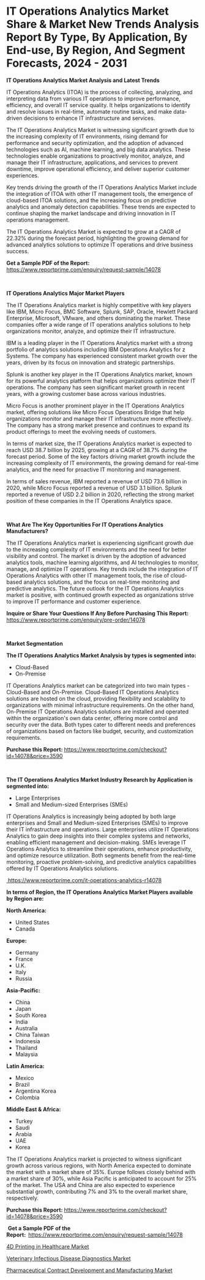 <p><h1>IT Operations Analytics Market Share & Market New Trends Analysis Report By Type, By Application, By End-use, By Region, And Segment Forecasts, 2024 - 2031</h1></p><p><strong>IT Operations Analytics Market Analysis and Latest Trends</strong></p>
<p><p>IT Operations Analytics (ITOA) is the process of collecting, analyzing, and interpreting data from various IT operations to improve performance, efficiency, and overall IT service quality. It helps organizations to identify and resolve issues in real-time, automate routine tasks, and make data-driven decisions to enhance IT infrastructure and services.</p><p>The IT Operations Analytics Market is witnessing significant growth due to the increasing complexity of IT environments, rising demand for performance and security optimization, and the adoption of advanced technologies such as AI, machine learning, and big data analytics. These technologies enable organizations to proactively monitor, analyze, and manage their IT infrastructure, applications, and services to prevent downtime, improve operational efficiency, and deliver superior customer experiences.</p><p>Key trends driving the growth of the IT Operations Analytics Market include the integration of ITOA with other IT management tools, the emergence of cloud-based ITOA solutions, and the increasing focus on predictive analytics and anomaly detection capabilities. These trends are expected to continue shaping the market landscape and driving innovation in IT operations management.</p><p>The IT Operations Analytics Market is expected to grow at a CAGR of 22.32% during the forecast period, highlighting the growing demand for advanced analytics solutions to optimize IT operations and drive business success.</p></p>
<p><strong>Get a Sample PDF of the Report:&nbsp;</strong> <a href="https://www.reportprime.com/enquiry/request-sample/14078">https://www.reportprime.com/enquiry/request-sample/14078</a></p>
<p>&nbsp;</p>
<p><strong>IT Operations Analytics Major Market Players</strong></p>
<p><p>The IT Operations Analytics market is highly competitive with key players like IBM, Micro Focus, BMC Software, Splunk, SAP, Oracle, Hewlett Packard Enterprise, Microsoft, VMware, and others dominating the market. These companies offer a wide range of IT operations analytics solutions to help organizations monitor, analyze, and optimize their IT infrastructure.</p><p>IBM is a leading player in the IT Operations Analytics market with a strong portfolio of analytics solutions including IBM Operations Analytics for z Systems. The company has experienced consistent market growth over the years, driven by its focus on innovation and strategic partnerships.</p><p>Splunk is another key player in the IT Operations Analytics market, known for its powerful analytics platform that helps organizations optimize their IT operations. The company has seen significant market growth in recent years, with a growing customer base across various industries.</p><p>Micro Focus is another prominent player in the IT Operations Analytics market, offering solutions like Micro Focus Operations Bridge that help organizations monitor and manage their IT infrastructure more effectively. The company has a strong market presence and continues to expand its product offerings to meet the evolving needs of customers.</p><p>In terms of market size, the IT Operations Analytics market is expected to reach USD 38.7 billion by 2025, growing at a CAGR of 38.7% during the forecast period. Some of the key factors driving market growth include the increasing complexity of IT environments, the growing demand for real-time analytics, and the need for proactive IT monitoring and management.</p><p>In terms of sales revenue, IBM reported a revenue of USD 73.6 billion in 2020, while Micro Focus reported a revenue of USD 3.1 billion. Splunk reported a revenue of USD 2.2 billion in 2020, reflecting the strong market position of these companies in the IT Operations Analytics space.</p></p>
<p>&nbsp;</p>
<p><strong>What Are The Key Opportunities For IT Operations Analytics Manufacturers?</strong></p>
<p><p>The IT Operations Analytics market is experiencing significant growth due to the increasing complexity of IT environments and the need for better visibility and control. The market is driven by the adoption of advanced analytics tools, machine learning algorithms, and AI technologies to monitor, manage, and optimize IT operations. Key trends include the integration of IT Operations Analytics with other IT management tools, the rise of cloud-based analytics solutions, and the focus on real-time monitoring and predictive analytics. The future outlook for the IT Operations Analytics market is positive, with continued growth expected as organizations strive to improve IT performance and customer experience.</p></p>
<p><strong>Inquire or Share Your Questions If Any Before Purchasing This Report:</strong> <a href="https://www.reportprime.com/enquiry/pre-order/14078">https://www.reportprime.com/enquiry/pre-order/14078</a></p>
<p>&nbsp;</p>
<p><strong>Market Segmentation</strong></p>
<p><strong>The IT Operations Analytics Market Analysis by types is segmented into:</strong></p>
<p><ul><li>Cloud-Based</li><li>On-Premise</li></ul></p>
<p><p>IT Operations Analytics market can be categorized into two main types - Cloud-Based and On-Premise. Cloud-Based IT Operations Analytics solutions are hosted on the cloud, providing flexibility and scalability to organizations with minimal infrastructure requirements. On the other hand, On-Premise IT Operations Analytics solutions are installed and operated within the organization's own data center, offering more control and security over the data. Both types cater to different needs and preferences of organizations based on factors like budget, security, and customization requirements.</p></p>
<p><strong>Purchase this Report:&nbsp;</strong><a href="https://www.reportprime.com/checkout?id=14078&price=3590">https://www.reportprime.com/checkout?id=14078&price=3590</a></p>
<p>&nbsp;</p>
<p><strong>The IT Operations Analytics Market Industry Research by Application is segmented into:</strong></p>
<p><ul><li>Large Enterprises</li><li>Small and Medium-sized Enterprises (SMEs)</li></ul></p>
<p><p>IT Operations Analytics is increasingly being adopted by both large enterprises and Small and Medium-sized Enterprises (SMEs) to improve their IT infrastructure and operations. Large enterprises utilize IT Operations Analytics to gain deep insights into their complex systems and networks, enabling efficient management and decision-making. SMEs leverage IT Operations Analytics to streamline their operations, enhance productivity, and optimize resource utilization. Both segments benefit from the real-time monitoring, proactive problem-solving, and predictive analytics capabilities offered by IT Operations Analytics solutions.</p></p>
<p><a href="https://www.reportprime.com/it-operations-analytics-r14078">&nbsp;https://www.reportprime.com/it-operations-analytics-r14078</a></p>
<p><strong>In terms of Region, the IT Operations Analytics Market Players available by Region are:</strong></p>
<p>
    <p> <strong> North America: </strong>
        <ul>
            <li>United States</li>
            <li>Canada</li>
        </ul>
        </p> 
    <p> <strong> Europe: </strong>
        <ul>
            <li>Germany</li>
            <li>France</li>
            <li>U.K.</li>
            <li>Italy</li>
            <li>Russia</li>
        </ul>
        </p> 
    <p> <strong> Asia-Pacific: </strong>
        <ul>
            <li>China</li>
            <li>Japan</li>
            <li>South Korea</li>
            <li>India</li>
            <li>Australia</li>
            <li>China Taiwan</li>
            <li>Indonesia</li>
            <li>Thailand</li>
            <li>Malaysia</li>
        </ul>
        </p> 
    <p> <strong> Latin America: </strong>
        <ul>
            <li>Mexico</li>
            <li>Brazil</li>
            <li>Argentina Korea</li>
            <li>Colombia</li>
        </ul>
        </p> 
    <p> <strong> Middle East & Africa: </strong>
        <ul>
            <li>Turkey</li>
            <li>Saudi</li>
            <li>Arabia</li>
            <li>UAE</li>
            <li>Korea</li>
        </ul>
    </p>
    </p>
<p><p>The IT Operations Analytics market is projected to witness significant growth across various regions, with North America expected to dominate the market with a market share of 35%. Europe follows closely behind with a market share of 30%, while Asia Pacific is anticipated to account for 25% of the market. The USA and China are also expected to experience substantial growth, contributing 7% and 3% to the overall market share, respectively.</p></p>
<p><strong>Purchase this Report: </strong><a href="https://www.reportprime.com/checkout?id=14078&price=3590">https://www.reportprime.com/checkout?id=14078&price=3590</a></p>
<p>&nbsp;<strong>Get a Sample PDF of the Report:&nbsp;&nbsp;</strong><a href="https://www.reportprime.com/enquiry/request-sample/14078">https://www.reportprime.com/enquiry/request-sample/14078</a></p>
<p><strong></strong></p>
<p><p><a href="https://github.com/amapolalg/Market-Research-Report-List-1/blob/main/4d-printing-in-healthcare-market.md">4D Printing in Healthcare Market</a></p><p><a href="https://github.com/julyju69/Market-Research-Report-List-4/blob/main/veterinary-infectious-disease-diagnostics-market.md">Veterinary Infectious Disease Diagnostics Market</a></p><p><a href="https://github.com/nathandecarvalho/Market-Research-Report-List-4/blob/main/pharmaceutical-contract-development-and-manufacturing-market.md">Pharmaceutical Contract Development and Manufacturing Market</a></p></p>